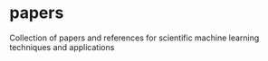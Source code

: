 # papers
Collection of papers and references for scientific machine learning techniques and applications
